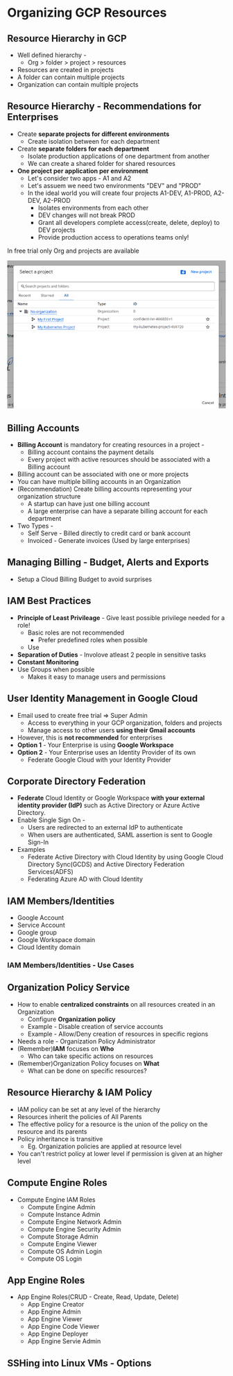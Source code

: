 # Organizing GCP Resources

## Resource Hierarchy in GCP
* Well defined hierarchy - 
  * Org > folder > project > resources
* Resources are created in projects
* A folder can contain multiple projects
* Organization can contain multiple projects

## Resource Hierarchy - Recommendations for Enterprises
* Create **separate projects for different environments**
  * Create isolation between for each department
* Create **separate folders for each department**
  * Isolate production applications of one department from another
  * We can create a shared folder for shared resources
* **One project per application per environment**
  * Let's consider two apps - A1 and A2
  * Let's assuem we need two environments "DEV" and "PROD"
  * In the ideal world you will create four projects A1-DEV, A1-PROD, A2-DEV, A2-PROD
    * Isolates environments from each other
    * DEV changes will not break PROD
    * Grant all developers complete access(create, delete, deploy) to DEV projects
    * Provide production access to operations teams only!

In free trial only Org and projects are available

![alt text](image-35.png)

## Billing Accounts
* **Billing Account** is mandatory for creating resources in a project - 
  * Billing account contains the payment details
  * Every project with active resources should be associated with a Billing account
* Billing account can be associated with one or more projects
* You can have multiple billing accounts in an Organization
* (Recommendation) Create billing accounts representing your organization structure
  * A startup can have just one billing account
  * A large enterprise can have a separate billing account for each department
* Two Types - 
  * Self Serve - Billed directly to credit card or bank account
  * Invoiced - Generate invoices (Used by large enterprises)

## Managing Billing - Budget, Alerts and Exports
* Setup a Cloud Billing Budget to avoid surprises

## IAM Best Practices
* **Principle of Least Privileage** - Give least possible privilege needed for a role!
  * Basic roles are not recommended
    * Prefer predefined roles when possible
  * Use
* **Separation of Duties** - Involove atleast 2 people in sensitive tasks 
* **Constant Monitoring**
* Use Groups when possible
  * Makes it easy to manage users and permissions
  
## User Identity Management in Google Cloud
* Email used to create free trial => Super Admin
  * Access to everything in your GCP organization, folders and projects
  * Manage access to other users **using their Gmail accounts**
* However, this is **not recommended** for enterprises
* **Option 1** - Your Enterprise is using **Google Workspace**
* **Option 2** - Your Enterprise uses an Identity Provider of its own
  * Federate Google Cloud with your Identity Provider

## Corporate Directory Federation
* **Federate** Cloud Identity or Google Workspace **with your external identity provider (IdP)** such as Active Directory or Azure Active Directory.
* Enable Single Sign On - 
  * Users are redirected to an external IdP to authenticate
  * When users are authenticated, SAML assertion is sent to Google Sign-In
* Examples
  * Federate Active Directory with Cloud Identity by using Google Cloud Directory Sync(GCDS) and Active Directory Federation Services(ADFS)
  * Federating Azure AD with Cloud Identity

## IAM Members/Identities
* Google Account
* Service Account
* Google group
* Google Workspace domain
* Cloud Identity domain

### IAM Members/Identities - Use Cases

## Organization Policy Service
* How to enable **centralized constraints** on all resources created in an Organization
  * Configure **Organization policy**
  * Example - Disable creation of service accounts
  * Example - Allow/Deny creation of resources in specific regions
* Needs a role - Organization Policy Administrator
* (Remember)**IAM** focuses on **Who**
  * Who can take specific actions on resources
* (Remember)Organization Policy focuses on **What**
  * What can be done on specific resources?
## Resource Hierarchy & IAM Policy
* IAM policy can be set at any level of the hierarchy
* Resources inherit the policies of All Parents
* The effective policy for a resource is the union of the policy on the resource and its parents
* Policy inheritance is transitive
  * Eg. Organization policies are applied at resource level
* You can't restrict policy at lower level if permission is given at an higher level

## Compute Engine Roles
* Compute Engine IAM Roles
  * Compute Engine Admin
  * Compute Instance Admin
  * Compute Engine Network Admin
  * Compute Engine Security Admin
  * Compute Storage Admin
  * Compute Engine Viewer
  * Compute OS Admin Login
  * Compute OS Login

## App Engine Roles
* App Engine Roles(CRUD - Create, Read, Update, Delete)
  * App Engine Creator
  * App Engine Admin
  * App Engine Viewer
  * App Engine Code Viewer
  * App Engine Deployer
  * App Engine Servie Admin


## SSHing into Linux VMs - Options